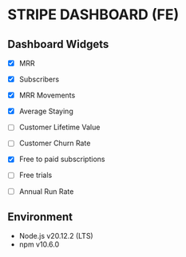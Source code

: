 # STRIPE DASHBOARD (FE)

## Dashboard Widgets

- [x] MRR
- [x] Subscribers
- [x] MRR Movements
- [x] Average Staying
- [ ] Customer Lifetime Value
- [ ] Customer Churn Rate
- [x] Free to paid subscriptions
- [ ] Free trials
- [ ] Annual Run Rate


## Environment

- Node.js v20.12.2 (LTS)
- npm v10.6.0
